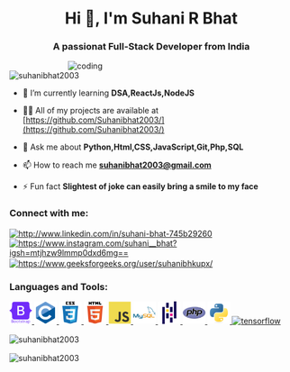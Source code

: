 <h1 align="center">Hi 👋, I'm Suhani R Bhat</h1>
<h3 align="center">A passionat Full-Stack Developer from India</h3>
<img align="right" alt="coding" width="400" src="https://cdn.dribbble.com/users/4055494/screenshots/15215756/media/d2b66c4ca0192aa26d103448b3d1518b.gif"/>

<p align="left"> <img src="https://komarev.com/ghpvc/?username=suhanibhat2003&label=Profile%20views&color=0e75b6&style=flat" alt="suhanibhat2003" /> </p>

- 🌱 I’m currently learning **DSA,ReactJs,NodeJS**

- 👨‍💻 All of my projects are available at [https://github.com/Suhanibhat2003/](https://github.com/Suhanibhat2003/)

- 💬 Ask me about **Python,Html,CSS,JavaScript,Git,Php,SQL**

- 📫 How to reach me **suhanibhat2003@gmail.com**

- ⚡ Fun fact **Slightest of joke can easily bring a smile to my face**

<h3 align="left">Connect with me:</h3>
<p align="left">
<a href="https://linkedin.com/in/http://www.linkedin.com/in/suhani-bhat-745b29260" target="blank"><img align="center" src="https://raw.githubusercontent.com/rahuldkjain/github-profile-readme-generator/master/src/images/icons/Social/linked-in-alt.svg" alt="http://www.linkedin.com/in/suhani-bhat-745b29260" height="30" width="40" /></a>
<a href="https://instagram.com/https://www.instagram.com/suhani__bhat?igsh=mtjhzw9lmmp0dxd6mg==" target="blank"><img align="center" src="https://raw.githubusercontent.com/rahuldkjain/github-profile-readme-generator/master/src/images/icons/Social/instagram.svg" alt="https://www.instagram.com/suhani__bhat?igsh=mtjhzw9lmmp0dxd6mg==" height="30" width="40" /></a>
<a href="https://auth.geeksforgeeks.org/user/https://www.geeksforgeeks.org/user/suhanibhkupx/" target="blank"><img align="center" src="https://raw.githubusercontent.com/rahuldkjain/github-profile-readme-generator/master/src/images/icons/Social/geeks-for-geeks.svg" alt="https://www.geeksforgeeks.org/user/suhanibhkupx/" height="30" width="40" /></a>
</p>

<h3 align="left">Languages and Tools:</h3>
<p align="left"> <a href="https://getbootstrap.com" target="_blank" rel="noreferrer"> <img src="https://raw.githubusercontent.com/devicons/devicon/master/icons/bootstrap/bootstrap-plain-wordmark.svg" alt="bootstrap" width="40" height="40"/> </a> <a href="https://www.cprogramming.com/" target="_blank" rel="noreferrer"> <img src="https://raw.githubusercontent.com/devicons/devicon/master/icons/c/c-original.svg" alt="c" width="40" height="40"/> </a> <a href="https://www.w3schools.com/css/" target="_blank" rel="noreferrer"> <img src="https://raw.githubusercontent.com/devicons/devicon/master/icons/css3/css3-original-wordmark.svg" alt="css3" width="40" height="40"/> </a> <a href="https://www.w3.org/html/" target="_blank" rel="noreferrer"> <img src="https://raw.githubusercontent.com/devicons/devicon/master/icons/html5/html5-original-wordmark.svg" alt="html5" width="40" height="40"/> </a> <a href="https://developer.mozilla.org/en-US/docs/Web/JavaScript" target="_blank" rel="noreferrer"> <img src="https://raw.githubusercontent.com/devicons/devicon/master/icons/javascript/javascript-original.svg" alt="javascript" width="40" height="40"/> </a> <a href="https://www.mysql.com/" target="_blank" rel="noreferrer"> <img src="https://raw.githubusercontent.com/devicons/devicon/master/icons/mysql/mysql-original-wordmark.svg" alt="mysql" width="40" height="40"/> </a> <a href="https://pandas.pydata.org/" target="_blank" rel="noreferrer"> <img src="https://raw.githubusercontent.com/devicons/devicon/2ae2a900d2f041da66e950e4d48052658d850630/icons/pandas/pandas-original.svg" alt="pandas" width="40" height="40"/> </a> <a href="https://www.php.net" target="_blank" rel="noreferrer"> <img src="https://raw.githubusercontent.com/devicons/devicon/master/icons/php/php-original.svg" alt="php" width="40" height="40"/> </a> <a href="https://www.python.org" target="_blank" rel="noreferrer"> <img src="https://raw.githubusercontent.com/devicons/devicon/master/icons/python/python-original.svg" alt="python" width="40" height="40"/> </a> <a href="https://www.tensorflow.org" target="_blank" rel="noreferrer"> <img src="https://www.vectorlogo.zone/logos/tensorflow/tensorflow-icon.svg" alt="tensorflow" width="40" height="40"/> </a> </p>

<p><img align="center" src="https://github-readme-stats.vercel.app/api/top-langs?username=suhanibhat2003&show_icons=true&locale=en&layout=compact" alt="suhanibhat2003" /></p>

<p><img align="center" src="https://github-readme-streak-stats.herokuapp.com/?user=suhanibhat2003&" alt="suhanibhat2003" /></p>
